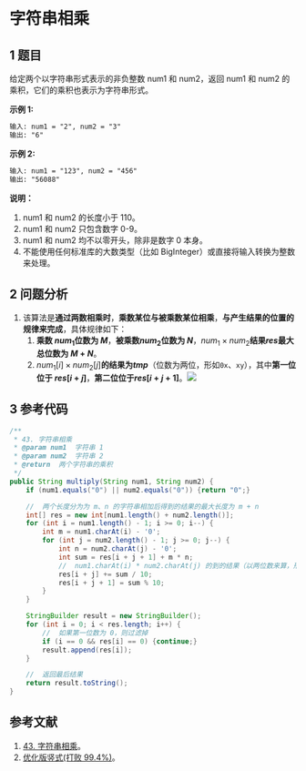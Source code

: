 # 字符串相乘

## 1 题目

给定两个以字符串形式表示的非负整数 num1 和 num2，返回 num1 和 num2 的乘积，它们的乘积也表示为字符串形式。

**示例 1:**

```txt
输入: num1 = "2", num2 = "3"
输出: "6"
```

**示例 2:**

```txt
输入: num1 = "123", num2 = "456"
输出: "56088"
```

**说明：**

1. num1 和 num2 的长度小于 110。
2. num1 和 num2 只包含数字 0-9。
3. num1 和 num2 均不以零开头，除非是数字 0 本身。
4. 不能使用任何标准库的大数类型（比如 BigInteger）或直接将输入转换为整数来处理。

## 2 问题分析

1. 该算法是**通过两数相乘时**，**乘数某位与被乘数某位相乘**，**与产生结果的位置的规律来完成**，具体规律如下：
   1. **乘数 $num_1$位数为 $M$**，**被乘数$num_2$位数为 $N$**，$num_1 \times num_2$**结果$res$最大总位数为 $M + N$**。
   2. $num_1[i] \times num_2[j]$**的结果为$tmp$**（位数为两位，形如`0x`、`xy`），其中**第一位位于 $res[i + j]$**，**第二位位于$res[i + j + 1]$**。![](../../../media/202111/2021-11-11_2206230.7681314149420733.png)

## 3 参考代码

```java
/**
 * 43. 字符串相乘
 * @param num1  字符串 1
 * @param num2  字符串 2
 * @return  两个字符串的乘积
 */
public String multiply(String num1, String num2) {
    if (num1.equals("0") || num2.equals("0")) {return "0";}

    //  两个长度分为为 m、n 的字符串相加后得到的结果的最大长度为 m + n
    int[] res = new int[num1.length() + num2.length()];
    for (int i = num1.length() - 1; i >= 0; i--) {
        int m = num1.charAt(i) - '0';
        for (int j = num2.length() - 1; j >= 0; j--) {
            int n = num2.charAt(j) - '0';
            int sum = res[i + j + 1] + m * n;
            //  num1.charAt(i) * num2.charAt(j) 的到的结果（以两位数来算，形如"0x"、"xy"）中，十位数为 res[i + j]，个位数为 res[i + j + 1]
            res[i + j] += sum / 10;
            res[i + j + 1] = sum % 10;
        }
    }

    StringBuilder result = new StringBuilder();
    for (int i = 0; i < res.length; i++) {
        //  如果第一位数为 0，则过滤掉
        if (i == 0 && res[i] == 0) {continue;}
        result.append(res[i]);
    }

    //  返回最后结果
    return result.toString();
}
```

## 参考文献

1. [43. 字符串相乘](https://leetcode-cn.com/problems/multiply-strings)。
2. [优化版竖式(打败 99.4%)](https://leetcode-cn.com/problems/multiply-strings/solution/you-hua-ban-shu-shi-da-bai-994-by-breezean)。
